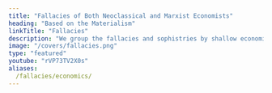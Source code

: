 ```yaml
---
title: "Fallacies of Both Neoclassical and Marxist Economists"
heading: "Based on the Materialism"
linkTitle: "Fallacies"
description: "We group the fallacies and sophistries by shallow economists or people who write about Economics whether Capitalist or Marxist"
image: "/covers/fallacies.png"
type: "featured"
youtube: "rVP73TV2X0s"
aliases:
  /fallacies/economics/
---
```


